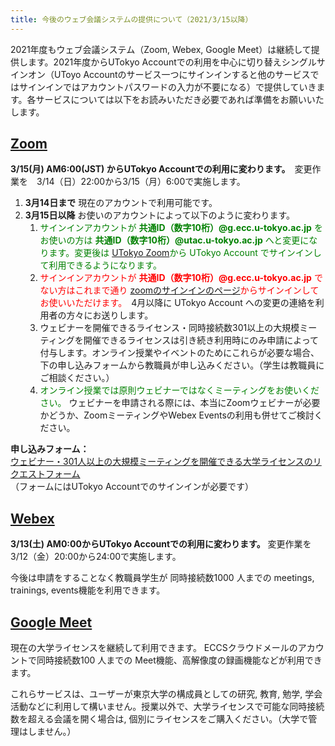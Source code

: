 ```yaml
---
title: 今後のウェブ会議システムの提供について（2021/3/15以降）
---
```


2021年度もウェブ会議システム（Zoom, Webex, Google Meet）は継続して提供します。2021年度からUTokyo Accountでの利用を中心に切り替えシングルサインオン（UToyo Accountのサービス一つにサインインすると他のサービスではサインインではアカウントパスワードの入力が不要になる）で提供していきます。各サービスについては以下をお読みいただき必要であれば準備をお願いいたします。

## [Zoom](/zoom/)

**3/15(月) AM6:00(JST) からUTokyo Accountでの利用に変わります。**　変更作業を　3/14（日）22:00から3/15（月）6:00で実施します。 

1. **3月14日まで**  現在のアカウントで利用可能です。
1. **3月15日以降**  お使いのアカウントによって以下のように変わります。
	1. <span style="color: green;">サインインアカウントが **共通ID（数字10桁）@g.ecc.u-tokyo.ac.jp** をお使いの方は **共通ID（数字10桁）@utac.u-tokyo.ac.jp** へと変更になります。変更後は [UTokyo Zoom](https://u-tokyo-ac-jp.zoom.us)から UTokyo Account でサインインして利用できるようになります。
	1. <span style="color: red;">サインインアカウントが **共通ID（数字10桁）@g.ecc.u-tokyo.ac.jp** でない方はこれまで通り [zoomのサインインのページ](https://zoom.us/signin)からサインインしてお使いいただけます。</span>　4月以降に UTokyo Account への変更の連絡を利用者の方々にお送りします。
	1. ウェビナーを開催できるライセンス・同時接続数301以上の大規模ミーティングを開催できるライセンスは引き続き利用時にのみ申請によって付与します。オンライン授業やイベントのためにこれらが必要な場合、下の申し込みフォームから教職員が申し込みください。（学生は教職員にご相談ください。）
	1. <span style="color: green;">オンライン授業では原則ウェビナーではなくミーティングをお使いください。</span> ウェビナーを申請される際には、本当にZoomウェビナーが必要かどうか、ZoomミーティングやWebex Eventsの利用も併せてご検討ください。

**申し込みフォーム：**　<br>
<a href="https://forms.office.com/Pages/ResponsePage.aspx?id=T6978HAr10eaAgh1yvlMhI_ifmf7qdFDpTYBBcm0ltJUOUtWOE9PNkVXN1QzOVcxSFlJMFozTzRZQy4u" target="_blank" rel="noopener">ウェビナー・301人以上の大規模ミーティングを開催できる大学ライセンスのリクエストフォーム</a> <br>
（フォームにはUTokyo Accountでのサインインが必要です）

## [Webex](/webex/)

**3/13(土) AM0:00からUTokyo Accountでの利用に変わります。** 変更作業を 3/12（金）20:00から24:00で実施します。

今後は申請をすることなく教職員学生が 同時接続数1000 人までの meetings, trainings, events機能を利用できます。

## [Google Meet](/google_hangouts_meet/)

現在の大学ライセンスを継続して利用できます。 ECCSクラウドメールのアカウントで同時接続数100 人までの Meet機能、高解像度の録画機能などが利用できます。

これらサービスは、ユーザーが東京大学の構成員としての研究, 教育, 勉学, 学会活動などに利用して構いません。授業以外で、大学ライセンスで可能な同時接続数を超える会議を開く場合は, 個別にライセンスをご購入ください。（大学で管理はしません。）

